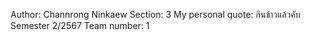 Author: Channrong Ninkaew
Section: 3
My personal quote: กินข้าวแล้วคับ
Semester 2/2567
Team number: 1
